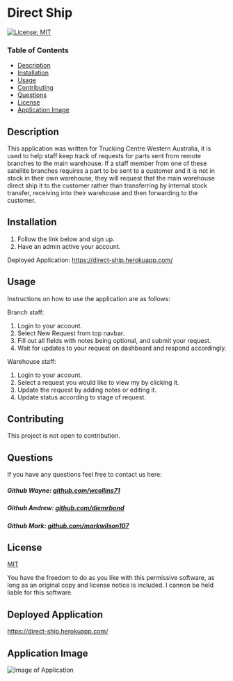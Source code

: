 # Direct Ship

[![License: MIT](https://img.shields.io/badge/License-MIT-yellow.svg)](https://opensource.org/licenses/MIT)

### Table of Contents

- [Description](#description)
- [Installation](#installation)
- [Usage](#usage)
- [Contributing](#contributing)
- [Questions](#questions)
- [License](#license)
- [Application Image](#application-image)

## Description

This application was written for Trucking Centre Western Australia, it is used to help staff keep track of requests for parts sent from remote branches to the main warehouse. If a staff member from one of these satellite branches requires a part to be sent to a customer and it is not in stock in their own warehouse, they will request that the main warehouse direct ship it to the customer rather than transferring by internal stock transfer, receiving into their warehouse and then forwarding to the customer.

## Installation

1. Follow the link below and sign up.
2. Have an admin active your account. 

Deployed Application:
https://direct-ship.herokuapp.com/

## Usage

Instructions on how to use the application are as follows: 

Branch staff: 
1. Login to your account. 
2. Select New Request from top navbar. 
3. Fill out all fields with notes being optional, and submit your request. 
4. Wait for updates to your request on dashboard and respond accordingly. 

Warehouse staff: 
1. Login to your account. 
2. Select a request you would like to view my by clicking it. 
3. Update the request by adding notes or editing it. 
4. Update status according to stage of request. 

## Contributing

This project is not open to contribution.

## Questions

If you have any questions feel free to contact us here:

 ##### Github Wayne: [github.com/wcollins71](https://github.com/wcollins71)

 ##### Github Andrew: [github.com/diemrbond](https://github.com/diemrbond)

 ##### Github Mark: [github.com/markwilson107](https://github.com/markwilson107)

## License

[MIT](https://opensource.org/licenses/MIT)

You have the freedom to do as you like with this permissive software, as long as an original copy and license notice is included. I cannon be held liable for this software.

## Deployed Application

https://direct-ship.herokuapp.com/

## Application Image

 ![Image of Application]()
